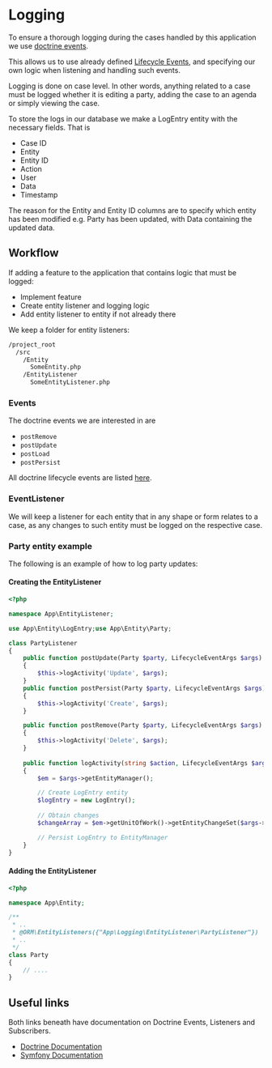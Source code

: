 # Logging

To ensure a thorough logging during the cases
handled by this application we use
[doctrine events](https://www.doctrine-project.org/projects/doctrine-orm/en/2.8/reference/events.html).

This allows us to use already defined
[Lifecycle Events](https://www.doctrine-project.org/projects/doctrine-orm/en/2.8/reference/events.html#lifecycle-events),
and specifying our own logic when listening and handling such events.

Logging is done on case level.
In other words, anything related to a case must be logged
whether it is editing a party,
adding the case to an agenda or simply viewing the case.

To store the logs in our database we make a LogEntry entity
with the necessary fields. That is

* Case ID
* Entity
* Entity ID
* Action
* User
* Data
* Timestamp

The reason for the Entity and Entity ID columns are
to specify which entity has been modified e.g.
Party has been updated, with Data containing the updated data.

## Workflow

If adding a feature to the application that contains logic
that must be logged:

* Implement feature
* Create entity listener and logging logic
* Add entity listener to entity if not already there

We keep a folder for entity listeners:

```sh
/project_root
  /src
    /Entity
      SomeEntity.php
    /EntityListener
      SomeEntityListener.php
```

### Events

The doctrine events we are interested in are

* `postRemove`
* `postUpdate`
* `postLoad`
* `postPersist`

All doctrine lifecycle events are listed
[here](https://www.doctrine-project.org/projects/doctrine-orm/en/2.8/reference/events.html#lifecycle-events).

### EventListener

We will keep a listener for each entity that in any shape or form
relates to a case, as any changes to such entity must be logged
on the respective case.

### Party entity example

The following is an example of how to log party updates:

#### Creating the EntityListener

```php
<?php

namespace App\EntityListener;

use App\Entity\LogEntry;use App\Entity\Party;

class PartyListener
{
    public function postUpdate(Party $party, LifecycleEventArgs $args)
    {
        $this->logActivity('Update', $args);
    }
    public function postPersist(Party $party, LifecycleEventArgs $args)
    {
        $this->logActivity('Create', $args);
    }

    public function postRemove(Party $party, LifecycleEventArgs $args)
    {
        $this->logActivity('Delete', $args);
    }
    
    public function logActivity(string $action, LifecycleEventArgs $args): void
    {
        $em = $args->getEntityManager();

        // Create LogEntry entity
        $logEntry = new LogEntry();
        
        // Obtain changes
        $changeArray = $em->getUnitOfWork()->getEntityChangeSet($args->getObject());

        // Persist LogEntry to EntityManager
    }
}
```

#### Adding the EntityListener

```php
<?php

namespace App\Entity;

/**
 * ..
 * @ORM\EntityListeners({"App\Logging\EntityListener\PartyListener"})
 * ..
 */
class Party
{
    // ....
}
```

## Useful links

Both links beneath have documentation on
Doctrine Events, Listeners and Subscribers.

* [Doctrine Documentation](https://www.doctrine-project.org/projects/doctrine-orm/en/2.8/reference/events.html)
* [Symfony Documentation](https://symfony.com/doc/current/doctrine/events.html)
